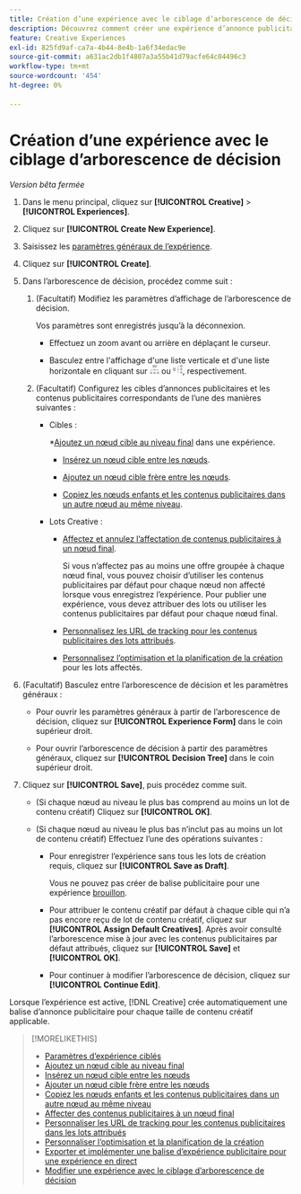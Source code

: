 ```yaml
---
title: Création d’une expérience avec le ciblage d’arborescence de décision
description: Découvrez comment créer une expérience d’annonce publicitaire ciblée à l’aide d’une arborescence de décision.
feature: Creative Experiences
exl-id: 825fd9af-ca7a-4b44-8e4b-1a6f34edac9e
source-git-commit: a631ac2db1f4807a3a55b41d79acfe64c04496c3
workflow-type: tm+mt
source-wordcount: '454'
ht-degree: 0%

---
```


# Création d’une expérience avec le ciblage d’arborescence de décision

*Version bêta fermée*

1. Dans le menu principal, cliquez sur **[!UICONTROL Creative]** > **[!UICONTROL Experiences]**.

1. Cliquez sur **[!UICONTROL Create New Experience]**.

1. Saisissez les [paramètres généraux de l’expérience](experience-settings-targeting.md).

1. Cliquez sur **[!UICONTROL Create]**.

1. Dans l’arborescence de décision, procédez comme suit :

   1. (Facultatif) Modifiez les paramètres d’affichage de l’arborescence de décision.

      Vos paramètres sont enregistrés jusqu’à la déconnexion.

      * Effectuez un zoom avant ou arrière en déplaçant le curseur.

      * Basculez entre l&#39;affichage d&#39;une liste verticale et d&#39;une liste horizontale en cliquant sur ![Afficher en tant qu&#39;arborescence verticale](/help/creative/assets/tree-vertical.png "Afficher en tant qu&#39;arborescence verticale") ou ![Afficher comme arborescence horizontale](/help/creative/assets/tree-horizontal.png "Afficher comme arborescence horizontale"), respectivement.

   1. (Facultatif) Configurez les cibles d’annonces publicitaires et les contenus publicitaires correspondants de l’une des manières suivantes :

      * Cibles :

        *[Ajoutez un nœud cible au niveau final](experience-target-node-add-final.md) dans une expérience.

         * [Insérez un nœud cible entre les nœuds](experience-target-node-add-inner.md).

         * [Ajoutez un nœud cible frère entre les nœuds](experience-target-node-add-sibling.md).

         * [Copiez les nœuds enfants et les contenus publicitaires dans un autre nœud au même niveau](experience-target-node-copy.md).

      * Lots Creative :

         * [Affectez et annulez l’affectation de contenus publicitaires à un nœud final](experience-assign-creative-bundles.md).

           Si vous n’affectez pas au moins une offre groupée à chaque nœud final, vous pouvez choisir d’utiliser les contenus publicitaires par défaut pour chaque nœud non affecté lorsque vous enregistrez l’expérience. Pour publier une expérience, vous devez attribuer des lots ou utiliser les contenus publicitaires par défaut pour chaque nœud final.

         * [Personnalisez les URL de tracking pour les contenus publicitaires des lots attribués](experience-tracking-urls-targeting.md).

         * [Personnalisez l’optimisation et la planification de la création](experience-optimization-scheduling-targeting.md) pour les lots affectés.

1. (Facultatif) Basculez entre l’arborescence de décision et les paramètres généraux :

   * Pour ouvrir les paramètres généraux à partir de l’arborescence de décision, cliquez sur **[!UICONTROL Experience Form]** dans le coin supérieur droit.

   * Pour ouvrir l’arborescence de décision à partir des paramètres généraux, cliquez sur **[!UICONTROL Decision Tree]** dans le coin supérieur droit.

1. Cliquez sur **[!UICONTROL Save]**, puis procédez comme suit.

   * (Si chaque nœud au niveau le plus bas comprend au moins un lot de contenu créatif) Cliquez sur **[!UICONTROL OK]**.

   * (Si chaque nœud au niveau le plus bas n’inclut pas au moins un lot de contenu créatif) Effectuez l’une des opérations suivantes :

      * Pour enregistrer l’expérience sans tous les lots de création requis, cliquez sur **[!UICONTROL Save as Draft]**.

        Vous ne pouvez pas créer de balise publicitaire pour une expérience [brouillon](experience-about.md#experience-statuses).

      * Pour attribuer le contenu créatif par défaut à chaque cible qui n’a pas encore reçu de lot de contenu créatif, cliquez sur **[!UICONTROL Assign Default Creatives]**. Après avoir consulté l’arborescence mise à jour avec les contenus publicitaires par défaut attribués, cliquez sur **[!UICONTROL Save]** et **[!UICONTROL OK]**.

      * Pour continuer à modifier l’arborescence de décision, cliquez sur **[!UICONTROL Continue Edit]**.

Lorsque l’expérience est active, [!DNL Creative] crée automatiquement une balise d’annonce publicitaire pour chaque taille de contenu créatif applicable.

>[!MORELIKETHIS]
>
>* [Paramètres d’expérience ciblés](experience-settings-targeting.md)
>* [Ajoutez un nœud cible au niveau final](experience-target-node-add-final.md)
>* [Insérez un nœud cible entre les nœuds](experience-target-node-add-inner.md)
>* [Ajouter un nœud cible frère entre les nœuds](experience-target-node-add-sibling.md)
>* [Copiez les nœuds enfants et les contenus publicitaires dans un autre nœud au même niveau](experience-target-node-copy.md)
>* [Affecter des contenus publicitaires à un nœud final](experience-assign-creative-bundles.md)
>* [Personnaliser les URL de tracking pour les contenus publicitaires dans les lots attribués](experience-tracking-urls-targeting.md)
>* [Personnaliser l’optimisation et la planification de la création](experience-optimization-scheduling-targeting.md)
>* [Exporter et implémenter une balise d’expérience publicitaire pour une expérience en direct](/help/creative/experiences/experience-tag-export.md)
>* [Modifier une expérience avec le ciblage d’arborescence de décision](experience-edit-targeting.md)
